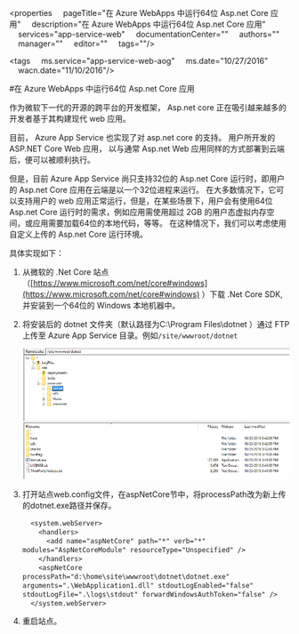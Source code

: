 <properties
    pageTitle="在 Azure WebApps 中运行64位 Asp.net Core 应用"
    description="在 Azure WebApps 中运行64位 Asp.net Core 应用"
    services="app-service-web"
    documentationCenter=""
    authors=""
    manager=""
    editor=""
    tags=""/>

<tags
    ms.service="app-service-web-aog"
    ms.date="10/27/2016"
    wacn.date="11/10/2016"/>

#在 Azure WebApps 中运行64位 Asp.net Core 应用

作为微软下一代的开源的跨平台的开发框架， Asp.net core 正在吸引越来越多的开发者基于其构建现代 web 应用。 

目前， Azure App Service 也实现了对 asp.net core 的支持。 用户所开发的 ASP.NET Core Web 应用， 以与通常 Asp.net Web 应用同样的方式部署到云端后，便可以被顺利执行。

但是，目前 Azure App Service 尚只支持32位的 Asp.net Core 运行时，即用户的 Asp.net Core 应用在云端是以一个32位进程来运行。 在大多数情况下，它可以支持用户的 web 应用正常运行，但是，在某些场景下，用户会有使用64位 Asp.net Core 运行时的需求，例如应用需使用超过 2GB 的用户态虚拟内存空间，或应用需要加载64位的本地代码，等等。 在这种情况下，我们可以考虑使用自定义上传的 Asp.net Core 运行环境。 

具体实现如下：

1.	从微软的 .Net Core 站点（[https://www.microsoft.com/net/core#windows](https://www.microsoft.com/net/core#windows) ）下载 .Net Core SDK, 并安装到一个64位的 Windows 本地机器中。
2.	将安装后的 dotnet 文件夹（默认路径为C:\Program Files\dotnet ）通过 FTP 上传至 Azure App Service 目录。例如`/site/wwwroot/dotnet`

	![](./media/aog-web-app-.net-core-64bit/ftp.png)
 
3.	打开站点web.config文件，在aspNetCore节中，将processPath改为新上传的dotnet.exe路径并保存。

		  <system.webServer>
		    <handlers>
		      <add name="aspNetCore" path="*" verb="*" modules="AspNetCoreModule" resourceType="Unspecified" />
		    </handlers>
		    <aspNetCore processPath="d:\home\site\wwwroot\dotnet\dotnet.exe" arguments=".\WebApplication1.dll" stdoutLogEnabled="false" stdoutLogFile=".\logs\stdout" forwardWindowsAuthToken="false" />
		  </system.webServer>
4.	重启站点。 



